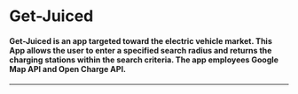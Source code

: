 # Get-Juiced
<h4>Get-Juiced is an app targeted toward the electric vehicle market. This App allows the user to enter a specified search radius and returns the charging stations within the search criteria. The app employees Google Map API and Open Charge API.<h4/> 
  <hr/>
  
